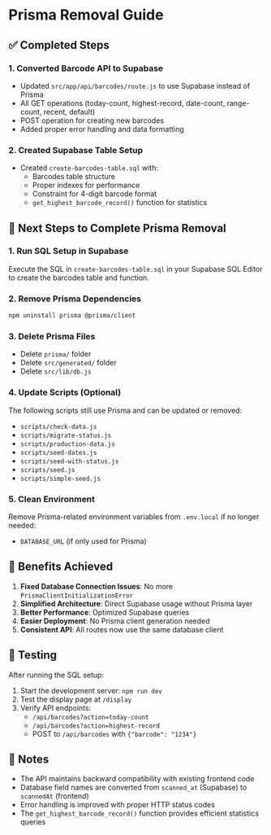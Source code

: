 # Prisma Removal Guide

## ✅ Completed Steps

### 1. Converted Barcode API to Supabase
- Updated `src/app/api/barcodes/route.js` to use Supabase instead of Prisma
- All GET operations (today-count, highest-record, date-count, range-count, recent, default)
- POST operation for creating new barcodes
- Added proper error handling and data formatting

### 2. Created Supabase Table Setup
- Created `create-barcodes-table.sql` with:
  - Barcodes table structure
  - Proper indexes for performance
  - Constraint for 4-digit barcode format
  - `get_highest_barcode_record()` function for statistics

## 🔄 Next Steps to Complete Prisma Removal

### 1. Run SQL Setup in Supabase
Execute the SQL in `create-barcodes-table.sql` in your Supabase SQL Editor to create the barcodes table and function.

### 2. Remove Prisma Dependencies
```bash
npm uninstall prisma @prisma/client
```

### 3. Delete Prisma Files
- Delete `prisma/` folder
- Delete `src/generated/` folder  
- Delete `src/lib/db.js`

### 4. Update Scripts (Optional)
The following scripts still use Prisma and can be updated or removed:
- `scripts/check-data.js`
- `scripts/migrate-status.js`
- `scripts/production-data.js`
- `scripts/seed-dates.js`
- `scripts/seed-with-status.js`
- `scripts/seed.js`
- `scripts/simple-seed.js`

### 5. Clean Environment
Remove Prisma-related environment variables from `.env.local` if no longer needed:
- `DATABASE_URL` (if only used for Prisma)

## 🎯 Benefits Achieved

1. **Fixed Database Connection Issues**: No more `PrismaClientInitializationError`
2. **Simplified Architecture**: Direct Supabase usage without Prisma layer
3. **Better Performance**: Optimized Supabase queries
4. **Easier Deployment**: No Prisma client generation needed
5. **Consistent API**: All routes now use the same database client

## 🧪 Testing

After running the SQL setup:
1. Start the development server: `npm run dev`
2. Test the display page at `/display`
3. Verify API endpoints:
   - `/api/barcodes?action=today-count`
   - `/api/barcodes?action=highest-record`
   - POST to `/api/barcodes` with `{"barcode": "1234"}`

## 📝 Notes

- The API maintains backward compatibility with existing frontend code
- Database field names are converted from `scanned_at` (Supabase) to `scannedAt` (frontend)
- Error handling is improved with proper HTTP status codes
- The `get_highest_barcode_record()` function provides efficient statistics queries